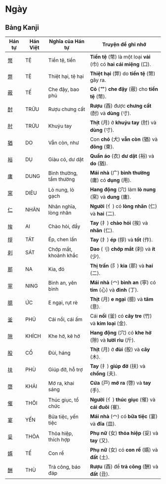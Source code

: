 # Ngày

## Bảng Kanji

| Hán tự | Hán Việt | Nghĩa của Hán tự | Truyện để ghi nhớ |
|---|---|---|---|
| [幣](https://mazii.net/vi-VN/search/kanji/javi/%E5%B9%A3) | TỆ | Tiền tệ, tiền | **Tiền tệ** (幣) là một loại **vải** (巾) có **hai cái miệng** (口). |
| [弊](https://mazii.net/vi-VN/search/kanji/javi/%E5%BC%8A) | TỆ | Thiệt hại, tệ hại | **Thiệt hại** (弊) do **tiền tệ** (幣) gây ra. |
| [蔽](https://mazii.net/vi-VN/search/kanji/javi/%E8%94%BD) | TẾ | Che đậy, bao phủ | **Cỏ** (艹) **che đậy** (蔽) cho **tiền tệ** (幣). |
| [酎](https://mazii.net/vi-VN/search/kanji/javi/%E9%85%8E) | TRỮU | Rượu chưng cất | **Rượu** (酉) được **chưng cất** (酎) và **dùng** (寸). |
| [肘](https://mazii.net/vi-VN/search/kanji/javi/%E8%82%98) | TRỬU | Khuỷu tay | **Thịt** (月) ở **khuỷu tay** (肘) và **dùng** (寸). |
| [猶](https://mazii.net/vi-VN/search/kanji/javi/%E7%8C%B6) | DO | Vẫn còn, như | Con **chó** (犬) **vẫn còn** (猶) và **đông** (東). |
| [裕](https://mazii.net/vi-VN/search/kanji/javi/%E8%A3%95) | DỤ | Giàu có, dư dật | **Quần áo** (衣) **dư dật** (裕) và **do** (猶). |
| [庸](https://mazii.net/vi-VN/search/kanji/javi/%E5%BA%B8) | DUNG | Bình thường, tầm thường | **Mái nhà** (广) **bình thường** (庸) có **dụng** (用). |
| [窯](https://mazii.net/vi-VN/search/kanji/javi/%E7%AA%AF) | DIÊU | Lò nung, lò gạch | **Hang động** (穴) làm **lò nung** (窯) và **dung** (庸). |
| [仁](https://mazii.net/vi-VN/search/kanji/javi/%E4%BB%81) | NHÂN | Nhân nghĩa, lòng nhân | **Người** (亻) có **lòng nhân** (仁) và **hai** (二). |
| [挨](https://mazii.net/vi-VN/search/kanji/javi/%E6%8C%A8) | AI | Chào hỏi, đẩy | **Tay** (扌) **chào hỏi** (挨) và **nhân** (仁). |
| [拶](https://mazii.net/vi-VN/search/kanji/javi/%E6%8B%B6) | TÁT | Ép, chen lấn | **Tay** (扌) **ép** (拶) và **tốt** (作). |
| [刹](https://mazii.net/vi-VN/search/kanji/javi/%E5%88%B9) | SÁT | Chớp mắt, khoảnh khắc | **Dao** (刂) **chớp mắt** (刹) và **ít** (少). |
| [那](https://mazii.net/vi-VN/search/kanji/javi/%E9%82%A3) | NA | Kia, đó | **Thị trấn** (阝) **kia** (那) và **hai** (二). |
| [寧](https://mazii.net/vi-VN/search/kanji/javi/%E5%AF%A7) | NING | Bình an, yên bình | **Mái nhà** (宀) **bình an** (寧) có **tim** (心) và **đinh** (丁). |
| [臆](https://mazii.net/vi-VN/search/kanji/javi/%E8%87%86) | ỨC | E ngại, rụt rè | **Thịt** (月) **e ngại** (臆) và **tâm** (意). |
| [釜](https://mazii.net/vi-VN/search/kanji/javi/%E9%87%9C) | PHỦ | Cái nồi, cái ấm | Cái **nồi** (釜) có **cây tre** (竹) và **kim loại** (金). |
| [隙](https://mazii.net/vi-VN/search/kanji/javi/%E9%9A%99) | KHÍCH | Khe hở, kẽ hở | **Hang động** (穴) có **khe hở** (隙) và **lưỡi rìu** (斤). |
| [股](https://mazii.net/vi-VN/search/kanji/javi/%E8%82%A1) | CỔ | Đùi, háng | **Thịt** (月) ở **đùi** (股) và **cây** (木). |
| [扶](https://mazii.net/vi-VN/search/kanji/javi/%E6%89%B6) | PHÙ | Giúp đỡ, hỗ trợ | **Tay** (扌) **giúp đỡ** (扶) và **chồng** (夫). |
| [啓](https://mazii.net/vi-VN/search/kanji/javi/%E5%95%93) | KHẢI | Mở ra, khai sáng | **Cửa** (戸) **mở ra** (啓) và **tay** (手). |
| [催](https://mazii.net/vi-VN/search/kanji/javi/%E5%82%AC) | THÔI | Thúc giục, tổ chức | **Người** (亻) **thúc giục** (催) và **cái đuôi** (崔). |
| [宴](https://mazii.net/vi-VN/search/kanji/javi/%E5%AE%B4) | YẾN | Bữa tiệc, yến tiệc | **Mái nhà** (宀) có **bữa tiệc** (宴) và **đĩa** (皿). |
| [妥](https://mazii.net/vi-VN/search/kanji/javi/%E5%A6%A5) | THỎA | Thỏa hiệp, thích hợp | **Phụ nữ** (女) **thỏa hiệp** (妥) và **tay** (又). |
| [婿](https://mazii.net/vi-VN/search/kanji/javi/%E5%A9%BF) | TẾ | Con rể | **Phụ nữ** (女) có **con rể** (婿) và **đất** (土). |
| [酬](https://mazii.net/vi-VN/search/kanji/javi/%E9%85%AC) | THÙ | Trả công, báo đáp | **Rượu** (酉) để **trả công** (酬) và **đất** (丑). |


